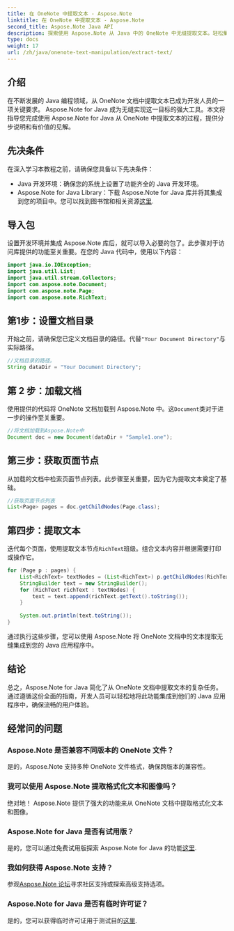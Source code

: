 ```yaml
---
title: 在 OneNote 中提取文本 - Aspose.Note
linktitle: 在 OneNote 中提取文本 - Aspose.Note
second_title: Aspose.Note Java API
description: 探索使用 Aspose.Note 从 Java 中的 OneNote 中无缝提取文本。轻松集成、操作和增强您的应用程序。
type: docs
weight: 17
url: /zh/java/onenote-text-manipulation/extract-text/
---
```

## 介绍
在不断发展的 Java 编程领域，从 OneNote 文档中提取文本已成为开发人员的一项关键要求。 Aspose.Note for Java 成为无缝实现这一目标的强大工具。本文将指导您完成使用 Aspose.Note for Java 从 OneNote 中提取文本的过程，提供分步说明和有价值的见解。
## 先决条件
在深入学习本教程之前，请确保您具备以下先决条件：
- Java 开发环境：确保您的系统上设置了功能齐全的 Java 开发环境。
-  Aspose.Note for Java Library：下载 Aspose.Note for Java 库并将其集成到您的项目中。您可以找到图书馆和相关资源[这里](https://releases.aspose.com/note/java/).
## 导入包
设置开发环境并集成 Aspose.Note 库后，就可以导入必要的包了。此步骤对于访问库提供的功能至关重要。在您的 Java 代码中，使用以下内容：
```java
import java.io.IOException;
import java.util.List;
import java.util.stream.Collectors;
import com.aspose.note.Document;
import com.aspose.note.Page;
import com.aspose.note.RichText;
```
## 第1步：设置文档目录
开始之前，请确保您已定义文档目录的路径。代替`"Your Document Directory"`与实际路径。
```java
//文档目录的路径。
String dataDir = "Your Document Directory";
```
## 第 2 步：加载文档
使用提供的代码将 OneNote 文档加载到 Aspose.Note 中。这`Document`类对于进一步的操作至关重要。
```java
//将文档加载到Aspose.Note中
Document doc = new Document(dataDir + "Sample1.one");
```
## 第三步：获取页面节点
从加载的文档中检索页面节点列表。此步骤至关重要，因为它为提取文本奠定了基础。
```java
//获取页面节点列表
List<Page> pages = doc.getChildNodes(Page.class);
```
## 第四步：提取文本
迭代每个页面，使用提取文本节点`RichText`班级。组合文本内容并根据需要打印或操作它。
```java
for (Page p : pages) {
    List<RichText> textNodes = (List<RichText>) p.getChildNodes(RichText.class);
    StringBuilder text = new StringBuilder();
    for (RichText richText : textNodes) {
        text = text.append(richText.getText().toString());
    }
    
    System.out.println(text.toString());
}
```
通过执行这些步骤，您可以使用 Aspose.Note 将 OneNote 文档中的文本提取无缝集成到您的 Java 应用程序中。
## 结论
总之，Aspose.Note for Java 简化了从 OneNote 文档中提取文本的复杂任务。通过遵循这份全面的指南，开发人员可以轻松地将此功能集成到他们的 Java 应用程序中，确保流畅的用户体验。
## 经常问的问题
### Aspose.Note 是否兼容不同版本的 OneNote 文件？
是的，Aspose.Note 支持多种 OneNote 文件格式，确保跨版本的兼容性。
### 我可以使用 Aspose.Note 提取格式化文本和图像吗？
绝对地！ Aspose.Note 提供了强大的功能来从 OneNote 文档中提取格式化文本和图像。
### Aspose.Note for Java 是否有试用版？
是的，您可以通过免费试用版探索 Aspose.Note for Java 的功能[这里](https://releases.aspose.com/).
### 我如何获得 Aspose.Note 支持？
参观[Aspose.Note 论坛](https://forum.aspose.com/c/note/28)寻求社区支持或探索高级支持选项。
### Aspose.Note for Java 是否有临时许可证？
是的，您可以获得临时许可证用于测试目的[这里](https://purchase.aspose.com/temporary-license/).